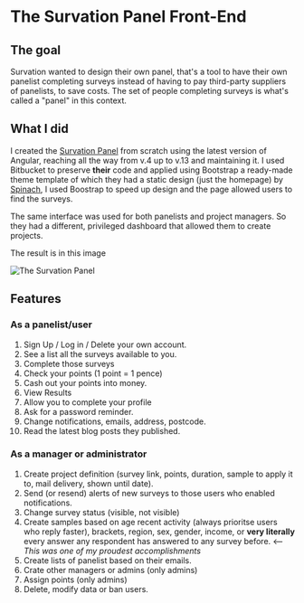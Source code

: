 # The Survation Panel Front-End

## The goal

Survation wanted to design their own panel, that's a tool to have their own panelist completing surveys instead of having to pay third-party suppliers of panelists, to save costs. The set of people completing surveys is what's called a "panel" in this context. 

## What I did

I created the [Survation Panel](https://panel.survation.com) from scratch using the latest version of Angular, reaching all the way from v.4 up to v.13 and maintaining it. I used Bitbucket to preserve **their** code and applied using Bootstrap a ready-made theme template of which they had a static design (just the homepage) by [Spinach](https://spinachbranding.com/), I used Boostrap to speed up design and the page allowed users to find the surveys. 

The same interface was used for both panelists and project managers. So they had a different, privileged dashboard that allowed them to create projects. 

The result is in this image

![The Survation Panel](/posts/panel-frontend.webp)

## Features

### As a panelist/user
1. Sign Up / Log in / Delete your own account. 
1. See a list all the surveys available to you. 
1. Complete those surveys
1. Check your points (1 point = 1 pence)
1. Cash out your points into money. 
1. View Results
1. Allow you to complete your profile
1. Ask for a password reminder. 
1. Change notifications, emails, address, postcode. 
1. Read the latest blog posts they published. 
### As a manager or administrator
1. Create project definition (survey link, points, duration, sample to apply it to, mail delivery, shown until date).
1. Send (or resend) alerts of new surveys to those users who enabled notifications. 
1. Change survey status (visible, not visible)
1. Create samples based on age recent activity (always prioritse users who reply faster), brackets, region, sex, gender, income, or **very literally** every answer any respondent has answered to any survey before. <-- *This was one of my proudest accomplishments*
1. Create lists of panelist based on their emails. 
1. Crate other managers or admins (only admins)
1. Assign points (only admins)
1. Delete, modify data or ban users. 
